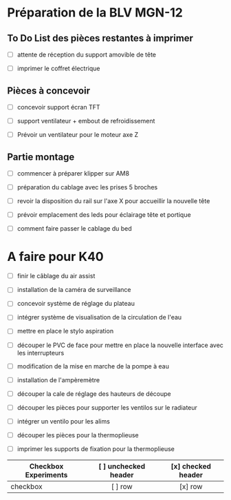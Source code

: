 # Préparation de la BLV MGN-12

## To Do List des pièces restantes à imprimer

- [ ] attente de réception du support amovible de tête
- [ ] imprimer le coffret électrique


## Pièces à concevoir

- [ ] concevoir support écran TFT
- [ ] support ventilateur + embout de refroidissement
- [ ] Prévoir un ventilateur pour le moteur axe Z


## Partie montage

- [ ] commencer à préparer klipper sur AM8
- [ ] préparation du cablage avec les prises 5 broches
- [ ] revoir la disposition du rail sur l'axe X pour accueillir la nouvelle tête
- [ ] prévoir emplacement des leds pour éclairage tête et portique
- [ ] comment faire passer le cablage du bed



# A faire pour K40

- [ ] finir le câblage du air assist
- [ ] installation de la caméra de surveillance
- [ ] concevoir système de réglage du plateau
- [ ] intégrer système de visualisation de la circulation de l'eau
- [ ] mettre en place le stylo aspiration
- [ ] découper le PVC de face pour mettre en place la nouvelle interface avec les interrupteurs
- [ ] modification de la mise en marche de la pompe à eau
- [ ] installation de l'ampèremètre
- [ ] découper la cale de réglage des hauteurs de découpe
- [ ] découper les pièces pour supporter les ventilos sur le radiateur
- [ ] intégrer un ventilo pour les alims
- [ ] découper les pièces pour la thermoplieuse
- [ ] imprimer les supports de fixation pour la thermoplieuse


| Checkbox Experiments | [ ] unchecked header  | [x] checked header  |
| ---------------------|:---------------------:|:-------------------:|
| checkbox             | [ ] row               | [x] row             |
